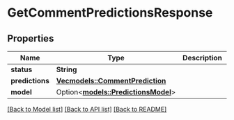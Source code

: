 # GetCommentPredictionsResponse

## Properties

Name | Type | Description | Notes
------------ | ------------- | ------------- | -------------
**status** | **String** |  | 
**predictions** | [**Vec<models::CommentPrediction>**](CommentPrediction.md) |  | 
**model** | Option<[**models::PredictionsModel**](PredictionsModel.md)> |  | 

[[Back to Model list]](../README.md#documentation-for-models) [[Back to API list]](../README.md#documentation-for-api-endpoints) [[Back to README]](../README.md)


